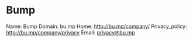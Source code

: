 
# Bump

Name: Bump
Domain: bu.mp
Home: http://bu.mp/company/
Privacy_policy: http://bu.mp/company/privacy
Email: privacy@bu.mp
